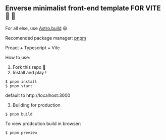 ## Enverse minimalist front-end template FOR VITE :seedling: :seedling:

For all else, use [Astro.build](https://github.com/withastro/astro) :smiley:

Recomended package manager: [pnpm](https://github.com/pnpm/pnpm)

Preact + Typescript + Vite

How to use:

1. Fork this repo :fork_and_knife:
2. Install and play !

```
$ pnpm install
$ pnpm start
```

default to http://localhost:3000

3.  Building for production

```
$ pnpm build
```

To view prodcution build in browser:

```
$ pnpm preview
```
